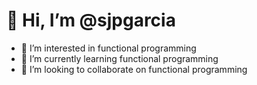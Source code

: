 # 👋 Hi, I’m @sjpgarcia
- 👀 I’m interested in functional programming
- 🌱 I’m currently learning functional programming
- 💞️ I’m looking to collaborate on functional programming
